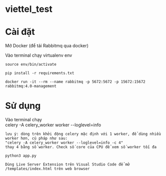 # viettel_test

# Cài đặt

Mở Docker (để tải Rabbitmq qua docker)

Vào terminal chạy
    virtualenv env

    source env/bin/activate

    pip install -r requirements.txt

    docker run -it --rm --name rabbitmq -p 5672:5672 -p 15672:15672 rabbitmq:4.0-management

# Sử dụng

Vào terminal chạy    
    celery -A celery_worker worker --loglevel=info

    lưu ý: dòng trên khởi động celery mặc định với 1 worker, để dùng nhiều worker hơn, cú pháp như sau:
    "celery -A celery_worker worker --loglevel=info -c 4"
    thay 4 bằng số worker. Check số core của CPU để xem số worker tối đa 

    python3 app.py

    Dùng Live Server Extension trên Visual Studio Code để mở /templates/index.html trên web browser
